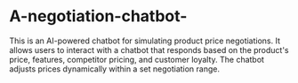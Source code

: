 # A-negotiation-chatbot-
This is an AI-powered chatbot for simulating product price negotiations. It allows users to interact with a chatbot that responds based on the product's price, features, competitor pricing, and customer loyalty. The chatbot adjusts prices dynamically within a set negotiation range.
